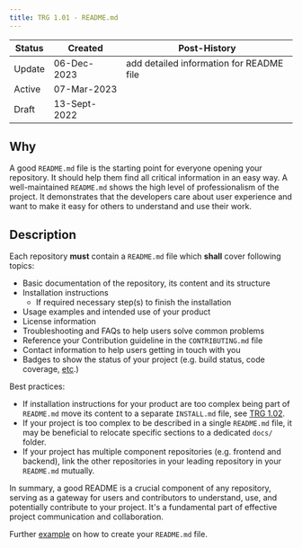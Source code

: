 ```yaml
---
title: TRG 1.01 - README.md
---
```


| Status | Created      | Post-History                             |
|--------|--------------|------------------------------------------|
| Update | 06-Dec-2023  | add detailed information for README file |
| Active | 07-Mar-2023  |                                          |
| Draft  | 13-Sept-2022 |                                          |

## Why

A good `README.md` file is the starting point for everyone opening your repository. It should help them find all critical information in an easy way.
A well-maintained `README.md` shows the high level of professionalism of the project. It demonstrates that the developers care about user experience and want to make it easy for others to understand and use their work.

## Description

Each repository **must** contain a `README.md` file which **shall** cover following topics:

- Basic documentation of the repository, its content and its structure
- Installation instructions
  - If required necessary step(s) to finish the installation
- Usage examples and intended use of your product
- License information
- Troubleshooting and FAQs to help users solve common problems
- Reference your Contribution guideline in the `CONTRIBUTING.md` file
- Contact information to help users getting in touch with you
- Badges to show the status of your project (e.g. build status, code coverage, [etc](https://github.com/badges/shields/blob/master/README.md).)

Best practices:

- If installation instructions for your product are too complex being part of `README.md` move its content to a separate `INSTALL.md` file, see [TRG 1.02](trg-1-2.md).
- If your project is too complex to be described in a single `README.md` file, it may be beneficial to relocate specific sections to a dedicated `docs/` folder.
- If your project has multiple component repositories (e.g. frontend and backend), link the other repositories in your leading repository in your `README.md` mutually.

In summary, a good README is a crucial component of any repository, serving as a gateway for users and contributors to understand, use, and potentially contribute to your project. It's a fundamental part of effective project communication and collaboration.

Further [example](https://www.makeareadme.com/) on how to create your `README.md` file.
